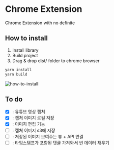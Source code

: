 # Chrome Extension

Chrome Extension with no definite

## How to install

1. Install library
2. Build project
3. Drag & drop dist/ folder to chrome browser

```bash
yarn install
yarn build
```

![how-to-install](./image/how-to-install.gif)

## To do

- [x] : 유튜브 영상 캡처
- [x] : 캡처 이미지 로컬 저장
- [x] : 이미지 편집 기능
- [ ] : 캡처 이미지 s3에 저장
- [ ] : 저장된 이미지 보여주는 뷰 + API 연결
- [ ] : 타임스탬프가 포함된 댓글 가져와서 빈 데이터 채우기
